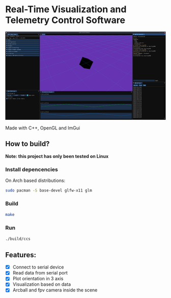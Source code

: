 # Real-Time Visualization and Telemetry Control Software
![Application screenshot](docs/public/screenshots/screenshot_v02.png?raw=true)

Made with C++, OpenGL and ImGui

## How to build?
**Note: this project has only been tested on Linux**

### Install depencencies
On Arch based distributions:
```sh
sudo pacman -S base-devel glfw-x11 glm
```

### Build
```sh
make
```

### Run
```sh
./build/ccs
```

## Features:
- [x] Connect to serial device
- [x] Read data from serial port
- [x] Plot orientation in 3 axis
- [x] Visualization based on data
- [x] Arcball and fpv camera inside the scene
